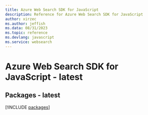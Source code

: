 ```yaml
---
title: Azure Web Search SDK for JavaScript
description: Reference for Azure Web Search SDK for JavaScript
author: xirzec
ms.author: jeffish
ms.data: 08/31/2023
ms.topic: reference
ms.devlang: javascript
ms.service: websearch
---
```

# Azure Web Search SDK for JavaScript - latest
## Packages - latest
[!INCLUDE [packages](web-search-index.md)]